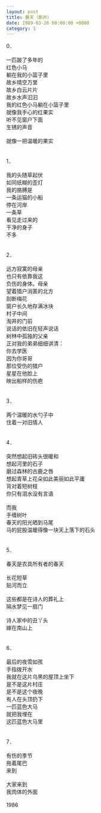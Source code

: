```yaml
---
layout: post
title: 春天（断片）
date: 1989-03-26 00:00:00 +0800
category: 1
---
```


0．<br>
<br>
一匹跛了多年的<br>
红色小马<br>
躺在我的小篮子里<br>
故乡晴空万里<br>
故乡白云片片<br>
故乡水声汩汩<br>
我的红色小马躺在小篮子里<br>
就像我手心的红果实<br>
听不见窗户下面<br>
生锈的声音<br>
<br>
就像一把温暖的果实<br>
<br>
<br>
1．<br>
<br>
我的头随草起伏<br>
如同纸糊的歪灯<br>
我的胳膊是<br>
一条运猫的小船<br>
停在河岸<br>
一条草<br>
看见走过来的<br>
干净的身子<br>
不多<br>
<br>
<br>
2．<br>
<br>
远方寂寞的母亲<br>
也只有依靠我这<br>
负伤的身体。母亲<br>
望着猎户消匿的北方<br>
刮断梅花<br>
窗户长久地存满冰块<br>
村子中间<br>
淘井的门前<br>
说话的依旧在轻声说话<br>
树林中孤独的父亲<br>
正对我的弟弟细细讲清：<br>
你去学医<br>
因为你哥哥<br>
那位受伤的猎户<br>
星星在他脸上<br>
映出船样的伤疤<br>
<br>
<br>
3．<br>
<br>
两个温暖的水勺子中<br>
住着一对旧情人<br>
<br>
<br>
4．<br>
<br>
突然想起旧砖头很暖和<br>
想起河里的石子<br>
磨过森林的古鹿之唇<br>
想起青草上花朵如此美丽如此平庸<br>
背对着短树枝<br>
你只有泪水没有言语<br>
<br>
而我<br>
手缠树叶<br>
春天的阳光晒到马尾<br>
马的屁股温暖得像一块天上落下的石头<br>
<br>
<br>
5．<br>
<br>
春天是农具所有者的春天<br>
<br>
长花短草<br>
贴河而立<br>
<br>
这些都是在诗人的葬礼上<br>
隔水梦见一扇门<br>
<br>
诗人家中的丑丫头<br>
嫁在南山上<br>
<br>
<br>
6．<br>
<br>
最后的夜雪如孩<br>
手指拨开水<br>
我就在这片乌黑的屋顶上坐下<br>
是不是这片村庄<br>
是不是这个夜晚<br>
有人在头顶扔下<br>
一匹蓝色大马<br>
就把我埋在<br>
这匹蓝色大马里<br>
<br>
<br>
7．<br>
<br>
有伤的季节<br>
拖着尾巴<br>
来到<br>
<br>
大家来到<br>
我肉体的外面<br>
<br>
1986